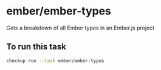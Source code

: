 <!--TASK_NAME_START-->
# ember/ember-types
<!--TASK_NAME_END-->

<!--TASK_DESCRIPTION_START-->
Gets a breakdown of all Ember types in an Ember.js project
<!--TASK_DESCRIPTION_END-->

<!--RUN_START-->
## To run this task

```bash
checkup run --task ember/ember-types
```
<!--RUN_END-->
